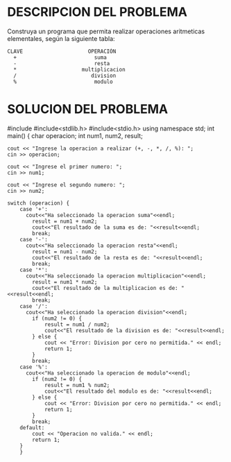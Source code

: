 # DESCRIPCION DEL PROBLEMA

 Construya un programa que permita realizar operaciones aritmeticas elementales, según la siguiente tabla:

    CLAVE                     OPERACIÓN
      +                         suma
      -                         resta
      *                     multiplicacion
      /                        division
      %                         modulo

# SOLUCION DEL PROBLEMA

  #include<iostream>
 #include<stdlib.h>
 #include<stdio.h>
   using namespace std;
    int main() {
    char operacion;
    int num1, num2, result;

    cout << "Ingrese la operacion a realizar (+, -, *, /, %): ";
    cin >> operacion;

    cout << "Ingrese el primer numero: ";
    cin >> num1;

    cout << "Ingrese el segundo numero: ";
    cin >> num2;

    switch (operacion) {
        case '+':
          cout<<"Ha seleccionado la operacion suma"<<endl;
            result = num1 + num2;
            cout<<"El resultado de la suma es de: "<<result<<endl;
            break;
        case '-':
          cout<<"Ha seleccionado la operacion resta"<<endl;
            result = num1 - num2;
            cout<<"El resultado de la resta es de: "<<result<<endl;
            break;
        case '*':
          cout<<"Ha seleccionado la operacion multiplicacion"<<endl;
            result = num1 * num2;
            cout<<"El resultado de la multiplicacion es de: "<<result<<endl;
            break;
        case '/':
          cout<<"Ha seleccionado la operacion division"<<endl;
            if (num2 != 0) {
                result = num1 / num2;
                cout<<"El resultado de la division es de: "<<result<<endl;
            } else {
                cout << "Error: Division por cero no permitida." << endl;
                return 1;
            }
            break;
        case '%':
          cout<<"Ha seleccionado la operacion de modulo"<<endl;
            if (num2 != 0) {
                result = num1 % num2;
                cout<<"El resultado del modulo es de: "<<result<<endl;
            } else {
                cout << "Error: Division por cero no permitida." << endl;
                return 1;
            }
            break;
        default:
            cout << "Operacion no valida." << endl;
            return 1;
        }
        }
